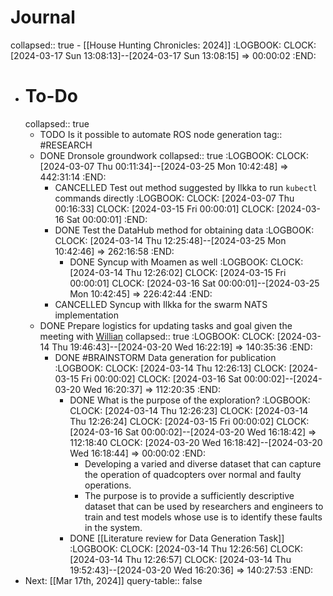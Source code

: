 # Journal
collapsed:: true
	- [[House Hunting Chronicles: 2024]]
	  :LOGBOOK:
	  CLOCK: [2024-03-17 Sun 13:08:13]--[2024-03-17 Sun 13:08:15] =>  00:00:02
	  :END:
- # To-Do
  collapsed:: true
	- TODO Is it possible to automate ROS node generation
	  tag:: #RESEARCH
	- DONE Dronsole groundwork
	  collapsed:: true
	  :LOGBOOK:
	  CLOCK: [2024-03-07 Thu 00:11:34]--[2024-03-25 Mon 10:42:48] =>  442:31:14
	  :END:
		- CANCELLED Test out method suggested by Ilkka to run `kubectl` commands directly
		  :LOGBOOK:
		  CLOCK: [2024-03-07 Thu 00:16:33]
		  CLOCK: [2024-03-15 Fri 00:00:01]
		  CLOCK: [2024-03-16 Sat 00:00:01]
		  :END:
		- DONE Test the DataHub method for obtaining data
		  :LOGBOOK:
		  CLOCK: [2024-03-14 Thu 12:25:48]--[2024-03-25 Mon 10:42:46] =>  262:16:58
		  :END:
			- DONE Syncup with Moamen as well
			  :LOGBOOK:
			  CLOCK: [2024-03-14 Thu 12:26:02]
			  CLOCK: [2024-03-15 Fri 00:00:01]
			  CLOCK: [2024-03-16 Sat 00:00:01]--[2024-03-25 Mon 10:42:45] =>  226:42:44
			  :END:
		- CANCELLED Syncup with Ilkka for the swarm NATS implementation
	- DONE Prepare logistics for updating tasks and goal given the meeting with [Willian](((65e8cead-f672-4286-935c-aee764ec0dde)))
	  collapsed:: true
	  :LOGBOOK:
	  CLOCK: [2024-03-14 Thu 19:46:43]--[2024-03-20 Wed 16:22:19] =>  140:35:36
	  :END:
		- DONE #BRAINSTORM Data generation for publication
		  :LOGBOOK:
		  CLOCK: [2024-03-14 Thu 12:26:13]
		  CLOCK: [2024-03-15 Fri 00:00:02]
		  CLOCK: [2024-03-16 Sat 00:00:02]--[2024-03-20 Wed 16:20:37] =>  112:20:35
		  :END:
			- DONE What is the purpose of the exploration?
			  :LOGBOOK:
			  CLOCK: [2024-03-14 Thu 12:26:23]
			  CLOCK: [2024-03-14 Thu 12:26:24]
			  CLOCK: [2024-03-15 Fri 00:00:02]
			  CLOCK: [2024-03-16 Sat 00:00:02]--[2024-03-20 Wed 16:18:42] =>  112:18:40
			  CLOCK: [2024-03-20 Wed 16:18:42]--[2024-03-20 Wed 16:18:44] =>  00:00:02
			  :END:
				- Developing a varied and diverse dataset that can capture the operation of quadcopters over normal and faulty operations.
				- The purpose is to provide a sufficiently descriptive dataset that can be used by researchers and engineers to train and test models whose use is to identify these faults in the system.
			- DONE [[Literature review for Data Generation Task]]
			  :LOGBOOK:
			  CLOCK: [2024-03-14 Thu 12:26:56]
			  CLOCK: [2024-03-14 Thu 12:26:57]
			  CLOCK: [2024-03-14 Thu 19:52:43]--[2024-03-20 Wed 16:20:36] =>  140:27:53
			  :END:
- Next: [[Mar 17th, 2024]]
  query-table:: false